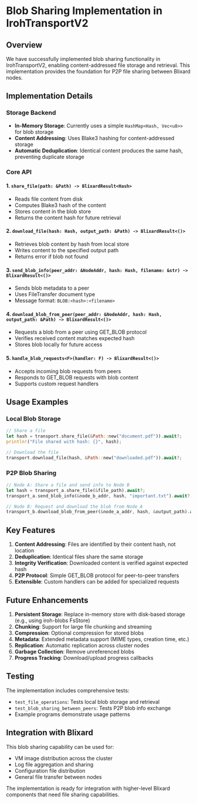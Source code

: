 # Blob Sharing Implementation in IrohTransportV2

## Overview

We have successfully implemented blob sharing functionality in IrohTransportV2, enabling content-addressed file storage and retrieval. This implementation provides the foundation for P2P file sharing between Blixard nodes.

## Implementation Details

### Storage Backend

- **In-Memory Storage**: Currently uses a simple `HashMap<Hash, Vec<u8>>` for blob storage
- **Content Addressing**: Uses Blake3 hashing for content-addressed storage
- **Automatic Deduplication**: Identical content produces the same hash, preventing duplicate storage

### Core API

#### 1. `share_file(path: &Path) -> BlixardResult<Hash>`
- Reads file content from disk
- Computes Blake3 hash of the content
- Stores content in the blob store
- Returns the content hash for future retrieval

#### 2. `download_file(hash: Hash, output_path: &Path) -> BlixardResult<()>`
- Retrieves blob content by hash from local store
- Writes content to the specified output path
- Returns error if blob not found

#### 3. `send_blob_info(peer_addr: &NodeAddr, hash: Hash, filename: &str) -> BlixardResult<()>`
- Sends blob metadata to a peer
- Uses FileTransfer document type
- Message format: `BLOB:<hash>:<filename>`

#### 4. `download_blob_from_peer(peer_addr: &NodeAddr, hash: Hash, output_path: &Path) -> BlixardResult<()>`
- Requests a blob from a peer using GET_BLOB protocol
- Verifies received content matches expected hash
- Stores blob locally for future access

#### 5. `handle_blob_requests<F>(handler: F) -> BlixardResult<()>`
- Accepts incoming blob requests from peers
- Responds to GET_BLOB requests with blob content
- Supports custom request handlers

## Usage Examples

### Local Blob Storage

```rust
// Share a file
let hash = transport.share_file(&Path::new("document.pdf")).await?;
println!("File shared with hash: {}", hash);

// Download the file
transport.download_file(hash, &Path::new("downloaded.pdf")).await?;
```

### P2P Blob Sharing

```rust
// Node A: Share a file and send info to Node B
let hash = transport_a.share_file(&file_path).await?;
transport_a.send_blob_info(&node_b_addr, hash, "important.txt").await?;

// Node B: Request and download the blob from Node A
transport_b.download_blob_from_peer(&node_a_addr, hash, &output_path).await?;
```

## Key Features

1. **Content Addressing**: Files are identified by their content hash, not location
2. **Deduplication**: Identical files share the same storage
3. **Integrity Verification**: Downloaded content is verified against expected hash
4. **P2P Protocol**: Simple GET_BLOB protocol for peer-to-peer transfers
5. **Extensible**: Custom handlers can be added for specialized requests

## Future Enhancements

1. **Persistent Storage**: Replace in-memory store with disk-based storage (e.g., using iroh-blobs FsStore)
2. **Chunking**: Support for large file chunking and streaming
3. **Compression**: Optional compression for stored blobs
4. **Metadata**: Extended metadata support (MIME types, creation time, etc.)
5. **Replication**: Automatic replication across cluster nodes
6. **Garbage Collection**: Remove unreferenced blobs
7. **Progress Tracking**: Download/upload progress callbacks

## Testing

The implementation includes comprehensive tests:
- `test_file_operations`: Tests local blob storage and retrieval
- `test_blob_sharing_between_peers`: Tests P2P blob info exchange
- Example programs demonstrate usage patterns

## Integration with Blixard

This blob sharing capability can be used for:
- VM image distribution across the cluster
- Log file aggregation and sharing
- Configuration file distribution
- General file transfer between nodes

The implementation is ready for integration with higher-level Blixard components that need file sharing capabilities.